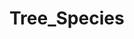 # Tree_Species
[Download Dataset]: https://drive.google.com/file/d/15bAVEhaRlM-D16bs7Rt_p_2FMiEWgBfv/view?usp=drive_link
[Improved CNN Model]: https://drive.google.com/file/d/1YdoaM3hem2Gu7aQR-kBI2kFDELqLYyV4/view?usp=drive_link
